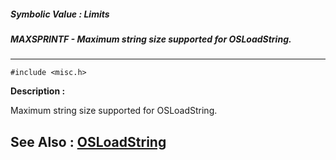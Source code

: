 ##### Symbolic Value : Limits
##### MAXSPRINTF - Maximum string size supported for OSLoadString.
---
```
#include <misc.h>
```
**Description :**

Maximum string size supported for OSLoadString.

**See Also :**
[OSLoadString](/domino-c-api-docs/reference/Func/OSLoadString)
---
